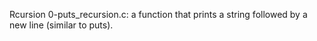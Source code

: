 Rcursion
0-puts_recursion.c: a function that prints a string followed by a new line (similar to puts).

